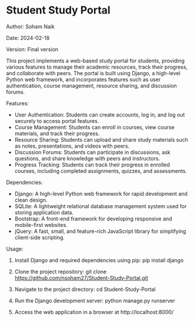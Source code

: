 
# Student Study Portal

Author:
Soham Naik

Date:
2024-02-18

Version:
Final version


This project implements a web-based study portal for students, providing various features to manage their academic resources, track their progress, and collaborate with peers.
The portal is built using Django, a high-level Python web framework, and incorporates features such as user authentication, course management, resource sharing, and discussion forums.

Features:
- User Authentication: Students can create accounts, log in, and log out securely to access portal features.
- Course Management: Students can enroll in courses, view course materials, and track their progress.
- Resource Sharing: Students can upload and share study materials such as notes, presentations, and videos with peers.
- Discussion Forums: Students can participate in discussions, ask questions, and share knowledge with peers and instructors.
- Progress Tracking: Students can track their progress in enrolled courses, including completed assignments, quizzes, and assessments.

Dependencies:
- Django: A high-level Python web framework for rapid development and clean design.
- SQLite: A lightweight relational database management system used for storing application data.
- Bootstrap: A front-end framework for developing responsive and mobile-first websites.
- jQuery: A fast, small, and feature-rich JavaScript library for simplifying client-side scripting.

Usage:
1. Install Django and required dependencies using pip:
    pip install django

2. Clone the project repository:
    git clone https://github.com/nsoham27/Student-Study-Portal.git

3. Navigate to the project directory:
    cd Student-Study-Portal

4. Run the Django development server:
    python manage.py runserver

5. Access the web application in a browser at http://localhost:8000/
